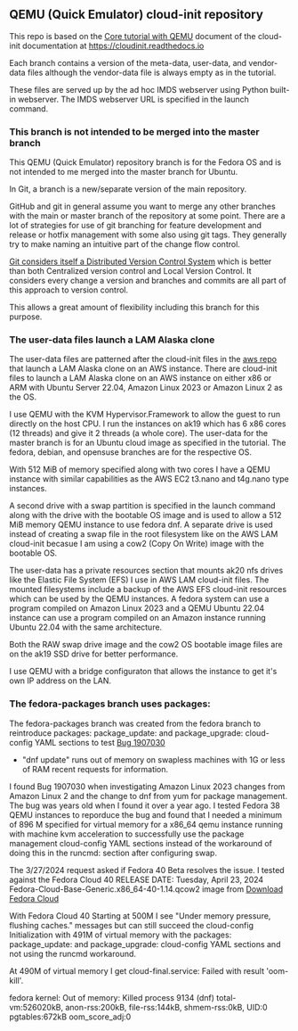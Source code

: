 ## QEMU (Quick Emulator) cloud-init repository

This repo is based on the
[Core tutorial with QEMU](https://cloudinit.readthedocs.io/en/latest/tutorial/qemu.html)
document of the cloud-init documentation at https://cloudinit.readthedocs.io

Each branch contains a version of the meta-data, user-data, and vendor-data
files although the vendor-data file is always empty as in the tutorial.

These files are served up by the ad hoc IMDS webserver using Python built-in
webserver.  The IMDS webserver URL is specified in the launch command.

### This branch is not intended to be merged into the master branch

This QEMU (Quick Emulator) repository branch is for the Fedora OS and is not intended to me merged into the master branch for Ubuntu.

In Git, a branch is a new/separate version of the main repository.

GitHub and git in general assume you want to merge any other branches with the main or master branch of the repository at some point.  There are a lot of strategies for use of git branching for feature development and release or hotfix management with some also using git tags.  They generally try to make naming an intuitive part of the change flow control.

[Git considers itself a Distributed Version Control System](https://git-scm.com/book/en/v2/Getting-Started-About-Version-Control) which is better than both Centralized version control and Local Version Control.  It considers every change a version and branches and commits are all part of this approach to version control.

This allows a great amount of flexibility including this branch for this purpose.

### The user-data files launch a LAM Alaska clone

The user-data files are patterned after the cloud-init files in the
[aws repo](https://github.com/LAMurakami/aws#readme)
that launch a LAM Alaska clone on an AWS instance.  There are cloud-init files
to launch a LAM Alaska clone on an AWS instance on either x86 or ARM with
Ubuntu Server 22.04, Amazon Linux 2023 or Amazon Linux 2 as the OS.

I use QEMU with the KVM Hypervisor.Framework to allow the guest to run
directly on the host CPU.  I run the instances on ak19 which has 6 x86 cores
(12 threads) and give it 2 threads (a whole core).  The user-data for the
master branch is for an Ubuntu cloud image as specified in the tutorial.
The fedora, debian, and opensuse branches are for the respective OS.

With 512 MiB of memory specified along with two cores I have a QEMU instance
with similar capabilities as the AWS EC2 t3.nano and t4g.nano type instances.

A second drive with a swap partition is specified in the launch command
along with the drive with the bootable OS image and is used to allow a
512 MiB memory QEMU instance to use fedora dnf.  A separate drive is used
instead of creating a swap file in the root filesystem like on the
AWS LAM cloud-init becasue I am using a cow2 (Copy On Write) image
with the bootable OS.

The user-data has a private resources section that mounts ak20 nfs drives
like the Elastic File System (EFS) I use in AWS LAM cloud-init files.
The mounted filesystems include a backup of the AWS EFS cloud-init
resources which can be used by the QEMU instances.  A fedora system can
use a program compiled on Amazon Linux 2023 and a QEMU Ubuntu 22.04
instance can use a program compiled on an Amazon instance running
Ubuntu 22.04 with the same architecture.

Both the RAW swap drive image and the cow2 OS bootable image files
are on the ak19 SSD drive for better performance.

I use QEMU with a bridge configuraton that allows the instance to
get it's own IP address on the LAN.

### The fedora-packages branch uses packages:

The fedora-packages branch was created from the fedora branch to reintroduce
packages: package_update: and package_upgrade: cloud-config YAML sections
to test
[Bug 1907030](https://bugzilla.redhat.com/show_bug.cgi?id=1907030)
- "dnf update" runs out of memory on swapless machines with 1G or less of RAM
recent requests for information.

I found Bug 1907030 when investigating Amazon Linux 2023 changes from
Amazon Linux 2 and the change to dnf from yum for package management.
The bug was years old when I found it over a year ago.
I tested Fedora 38 QEMU instances to reporduce the bug and found that
I needed a minimum of 896 M specified for virtual memory for a x86_64 qemu
instance running with machine kvm acceleration to successfully use the
package management cloud-config YAML sections instead of the workaround
of doing this in the runcmd: section after configuring swap.

The 3/27/2024 request asked if Fedora 40 Beta resolves the issue.
I tested against the
Fedora Cloud 40 RELEASE DATE: Tuesday, April 23, 2024
Fedora-Cloud-Base-Generic.x86_64-40-1.14.qcow2 image from
[Download Fedora Cloud](https://fedoraproject.org/cloud/download)

With Fedora Cloud 40 Starting at 500M I see
"Under memory pressure, flushing caches." messages but can still succeed
the cloud-config Initialization with 491M of virtual memory with the
packages: package_update: and package_upgrade: cloud-config YAML sections
and not using the runcmd workaround.

At 490M of virtual memory I get cloud-final.service: Failed with result 'oom-kill'.

fedora kernel: Out of memory: Killed process 9134 (dnf) total-vm:526020kB,
anon-rss:200kB, file-rss:144kB, shmem-rss:0kB, UID:0 pgtables:672kB
oom_score_adj:0
